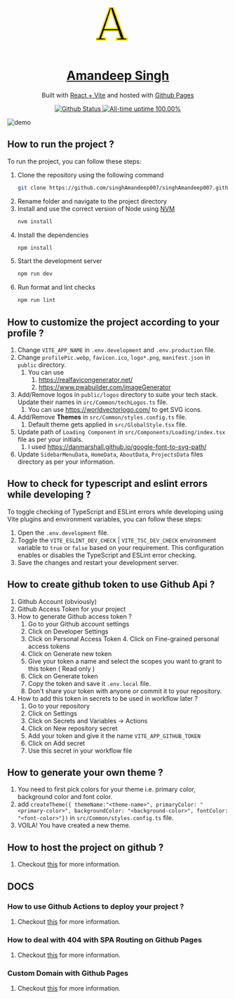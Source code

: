 <div align='center'>
<svg
		height="100"
		width="100"
    viewBox="0 0 100 100"
    xmlns="http://www.w3.org/2000/svg"
    >
<path stroke="#f7e018" stroke-width="3" d="M 6.4 69.8 L 31.2 0 L 39.4 0 L 64.5 69.8 L 71 70.7 L 71 75 L 46.6 75 L 46.6 70.7 L 55.4 69.8 L 50.1 53.9 L 18.9 53.9 L 13.6 69.7 L 22.5 70.7 L 22.5 75 L 0 75 L 0 70.7 L 6.4 69.8 Z M 48.3 48.7 L 37 15.4 L 34.2 5.9 L 31.5 15.7 L 20.6 48.7 L 48.3 48.7 Z" />
</svg>

</div>
<h1 align="center">
  <a href="https://singhamandeep007.github.io/">Amandeep Singh</a>
</h1>
<p align="center">
  Built with <a href="https://react.dev/" target="_blank">React + Vite</a> and hosted with <a href="https://pages.github.com/" target="_blank">Github Pages</a>
	
</p>

<p align="center">
  <a href="https://github.com/singhAmandeep007/singhAmandeep007.github.io/actions/workflows/static.yml" target="_blank">
    <img src="https://github.com/singhAmandeep007/singhAmandeep007.github.io/actions/workflows/static.yml/badge.svg" alt="Github Status" />
  </a>
<a href="https://singhAmandeep007.github.io/upptime">
<img alt="All-time uptime 100.00%" src="https://img.shields.io/endpoint?url=https%3A%2F%2Fraw.githubusercontent.com%2FsinghAmandeep007%2Fupptime%2FHEAD%2Fapi%2Fsingh-amandeep007%2Fuptime.json">
</a>
</p>

![demo](/public/demo.png)

## How to run the project ?

To run the project, you can follow these steps:

1. Clone the repository using the following command
   ```sh
   git clone https://github.com/singhAmandeep007/singhAmandeep007.github.io.git
   ```
2. Rename folder and navigate to the project directory
3. Install and use the correct version of Node using [NVM](https://github.com/nvm-sh/nvm)
   ```sh
   nvm install
   ```
4. Install the dependencies
   ```sh
   npm install
   ```
5. Start the development server
   ```sh
   npm run dev
   ```
6. Run format and lint checks
   ```sh
   npm run lint
   ```

## How to customize the project according to your profile ?

1. Change `VITE_APP_NAME` in `.env.development` and `.env.production` file.
2. Change `profilePic.webp`, `favicon.ico`, `logo*.png`, `manifest.json` in `public` directory.
   1. You can use
      1. https://realfavicongenerator.net/
      2. https://www.pwabuilder.com/imageGenerator
3. Add/Remove logos in `public/logos` directory to suite your tech stack. Update their names in `src/Common/techLogos.ts` file.
   1. You can use https://worldvectorlogo.com/ to get SVG icons.
4. Add/Remove **Themes** in `src/Common/styles.config.ts` file.
   1. Default theme gets applied in `src/GlobalStyle.tsx` file.
5. Update path of `Loading Component` in `src/Components/Loading/index.tsx` file as per your initials.
   1. I used https://danmarshall.github.io/google-font-to-svg-path/
6. Update `SidebarMenuData`, `HomeData`, `AboutData`, `ProjectsData` files directory as per your information.

## How to check for typescript and eslint errors while developing ?

To toggle checking of TypeScript and ESLint errors while developing using Vite plugins and environment variables, you can follow these steps:

1. Open the `.env.development` file.
2. Toggle the `VITE_ESLINT_DEV_CHECK` | `VITE_TSC_DEV_CHECK` environment variable to `true` or `false` based on your requirement. This configuration enables or disables the TypeScript and ESLint error checking.
3. Save the changes and restart your development server.

## How to create github token to use Github Api ?

1. Github Account (obviously)
2. Github Access Token for your project
3. How to generate Github access token ?
   1. Go to your Github account settings
   2. Click on Developer Settings
   3. Click on Personal Access Token 4. Click on Fine-grained personal access tokens
   4. Click on Generate new token
   5. Give your token a name and select the scopes you want to grant to this token ( Read only )
   6. Click on Generate token
   7. Copy the token and save it `.env.local` file.
   8. Don't share your token with anyone or commit it to your repository.
4. How to add this token in secrets to be used in workflow later ?
   1. Go to your repository
   2. Click on Settings
   3. Click on Secrets and Variables -> Actions
   4. Click on New repository secret
   5. Add your token and give it the name `VITE_APP_GITHUB_TOKEN`
   6. Click on Add secret
   7. Use this secret in your workflow file

## How to generate your own theme ?

1. You need to first pick colors for your theme i.e. primary color, background color and font color.
2. add `createTheme({ themeName:"<theme-name>", primaryColor: "<primary-color>", backgroundColor: "<background-color>", fontColor: "<font-color>"})` in `src/Common/styles.config.ts` file.
3. VOILA! You have created a new theme.

## How to host the project on github ?

1. Checkout [this](https://pages.github.com/) for more information.

## DOCS

### How to use Github Actions to deploy your project ?

1. Checkout [this](https://vitejs.dev/guide/static-deploy.html#github-pages) for more information.

### How to deal with 404 with SPA Routing on Github Pages

1. Checkout [this](https://github.com/rafgraph/spa-github-pages) for more information.

### Custom Domain with Github Pages

1. Checkout [this](https://docs.github.com/en/pages/configuring-a-custom-domain-for-your-github-pages-site/about-custom-domains-and-github-pages) for more information.
